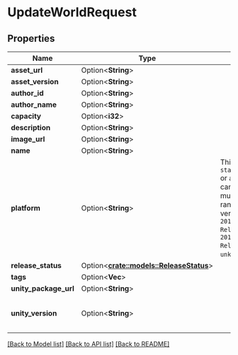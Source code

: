 # UpdateWorldRequest

## Properties

Name | Type | Description | Notes
------------ | ------------- | ------------- | -------------
**asset_url** | Option<**String**> |  | [optional]
**asset_version** | Option<**String**> |  | [optional]
**author_id** | Option<**String**> |  | [optional]
**author_name** | Option<**String**> |  | [optional]
**capacity** | Option<**i32**> |  | [optional]
**description** | Option<**String**> |  | [optional]
**image_url** | Option<**String**> |  | [optional]
**name** | Option<**String**> |  | [optional]
**platform** | Option<**String**> | This can be `standalonewindows` or `android`, but can also pretty much be any random Unity verison such as `2019.2.4-801-Release` or `2019.2.2-772-Release` or even `unknownplatform`. | [optional]
**release_status** | Option<[**crate::models::ReleaseStatus**](ReleaseStatus.md)> |  | [optional]
**tags** | Option<**Vec<String>**> |  | [optional]
**unity_package_url** | Option<**String**> |  | [optional]
**unity_version** | Option<**String**> |  | [optional][default to 5.3.4p1]

[[Back to Model list]](../README.md#documentation-for-models) [[Back to API list]](../README.md#documentation-for-api-endpoints) [[Back to README]](../README.md)


